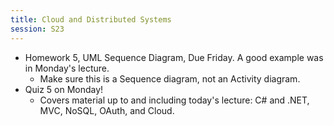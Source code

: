```yaml
---
title: Cloud and Distributed Systems
session: S23
---
```


* Homework 5, UML Sequence Diagram, Due Friday. A good example was in Monday's lecture.
    * Make sure this is a Sequence diagram, not an Activity diagram.
* Quiz 5 on Monday!
    * Covers material up to and including today's lecture: C# and .NET, MVC, NoSQL, OAuth, and Cloud.
